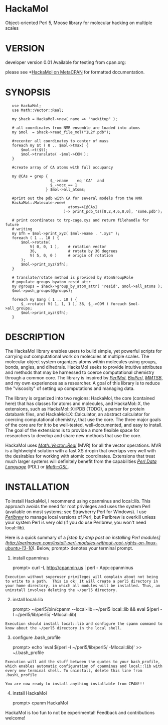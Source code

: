 HackaMol
========
Object-oriented Perl 5, Moose library for molecular hacking on multiple scales

VERSION
========
developer version 0.01 
Available for testing from cpan.org:
       
please see *[HackaMol on MetaCPAN](https://metacpan.org/release/DEMIAN/HackaMol-0.01) for formatted documentation.  
       
SYNOPSIS
========
       use HackaMol;
       use Math::Vector::Real;
       
       my $hack = HackaMol->new( name => "hackitup" );

       # all coordinates from NMR ensemble are loaded into atoms
       my $mol  = $hack->read_file_mol("1L2Y.pdb");
       
       #recenter all coordinates to center of mass
       foreach my $t ( 0 .. $mol->tmax) {
           $mol->t($t);
           $mol->translate( -$mol->COM );
       }
       
       #create array of CA atoms with full occupancy 

       my @CAs = grep {
                        $_->name    eq 'CA'  and
                        $_->occ == 1 
                      } $mol->all_atoms;
      
       #print out the pdb with CA for several models from the NMR 
       HackaMol::Molecule->new( 
                                atoms=>[@CAs] 
                              )-> print_pdb_ts([8,2,4,6,8,0], 'some.pdb');

       # print coordinates to trp-cage.xyz and return filehandle for future
       # writing
       my $fh = $mol->print_xyz( $mol->name . ".xyz" );
       foreach ( 1 .. 10 ) {
           $mol->rotate(
               V( 0, 0, 1 ),    # rotation vector
               36,              # rotate by 36 degrees
               V( 5, 0, 0 )     # origin of rotation
           );
           $mol->print_xyz($fh); 
       }
       
       # translate/rotate method is provided by AtomGroupRole
       # populate groups byatom resid attr
       my @groups = $hack->group_by_atom_attr( 'resid', $mol->all_atoms );
       $mol->push_groups(@groups);
       
       foreach my $ang ( 1 .. 10 ) {
           $_->rotate( V( 1, 1, 1 ), 36, $_->COM ) foreach $mol->all_groups;
           $mol->print_xyz($fh);
       }
 
 

DESCRIPTION
============
The HackaMol library enables users to build simple, yet powerful scripts 
for carrying out computational work on molecules at multiple scales. The 
molecular object system organizes atoms within molecules using groups, bonds, 
angles, and dihedrals.  HackaMol seeks to provide intuitive attributes and 
methods that may be harnessed to coerce computational chemistry through a 
common core. The library is inspired by 
*[PerlMol](http://www.perlmol.org)*, *[BioPerl](http://bioperl.org)*, *[MMTSB](http://www.mmtsb.org)*, 
and my own experiences as a researcher.  A goal of this library is to reduce
the "viscosity" of setting up computations and managing data.
       
The library is organized into two regions: HackaMol, the core (contained 
here) that has classes for atoms and molecules, and HackaMol::X, the 
extensions, such as HackaMol::X::PDB (TODO), a parser for protein databank 
files,  and HackaMol::X::Calculator, an abstract calculator for coercing 
computational chemistry, that use the core. The three major goals of the 
core are for it to be well-tested, well-documented, and easy to install. 
The goal of the extensions is to provide a more flexible space for 
researchers to develop and share new methods that use the core. 
       
HackaMol uses *[Math::Vector::Real](https://metacpan.org/module/Math::Vector::Real)* (MVR) for all the vector operations. 
MVR is a lightweight solution with a fast XS dropin that overlaps very 
well with the desirables for working with atomic coordinates. Extensions 
that treat much larger systems will definitely benefit from the 
capabilities *[Perl Data Language](http://pdl.perl.org)* (PDL) or *[Math::GSL](https://metacpan.org/module/Math::GSL)*.
       
INSTALLATION
============
To install HackaMol, I recommend using cpanminus and local::lib. This approach avoids the need for root privileges and uses the system Perl 
(available on most systems; see Strawberry Perl for Windows). 
I use *[Perlbrew](http://perlbrew.pl)* to manage local versions of Perl, but Perlbrew is overkill unless your system Perl is very old (if you do use Perlbrew, you won't need local::lib).

Here is a quick summary of a *[step by step post on installing Perl modules] (http://perlmaven.com/install-perl-modules-without-root-rights-on-linux-ubuntu-13-10)*. Below, prompt> denotes your terminal prompt.  

  1. install cpanminus 

       prompt> curl -L http://cpanmin.us | perl - App::cpanminus

    Execution without superuser privileges will complain about not being to write to a path.  This is ok! It will create a perl5 directory in your home directory, in which all modules will be installed. Thus, an uninstall involves deleting the ~/perl5 directory.
    
  2. install local::lib

       prompt> ~/perl5/bin/cpanm --local-lib=~/perl5 local::lib && eval $(perl -I ~/perl5/lib/perl5/ -Mlocal::lib)  
    
    Execution should install local::lib and configure the cpanm command to know about the ~/perl5 directory in the local shell.  

  3. configure .bash\_profile

       prompt> echo 'eval $(perl -I ~/perl5/lib/perl5/ -Mlocal::lib)' >> ~/.bash\_profile

    Execution will add the stuff between the quotes to your bash_profile, which enables automatic configuration of cpanminus and local::lib with every new terminal shell. To uninstall, delete this line from .bash\_profile
   
    You are now ready to install anything installable from CPAN!!!

  4. install HackaMol

       prompt> cpanm HackaMol
       
HackaMol is too fun to not be experimental! Feedback and contributions welcome!
